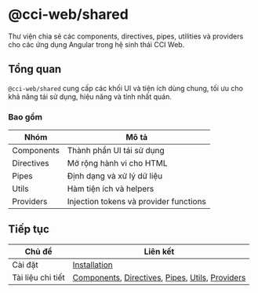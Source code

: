 # @cci-web/shared

Thư viện chia sẻ các components, directives, pipes, utilities và providers cho các ứng dụng Angular trong hệ sinh thái CCI Web.

## Tổng quan

`@cci-web/shared` cung cấp các khối UI và tiện ích dùng chung, tối ưu cho khả năng tái sử dụng, hiệu năng và tính nhất quán.

### Bao gồm

| Nhóm       | Mô tả                                  |
| ---------- | -------------------------------------- |
| Components | Thành phần UI tái sử dụng              |
| Directives | Mở rộng hành vi cho HTML               |
| Pipes      | Định dạng và xử lý dữ liệu             |
| Utils      | Hàm tiện ích và helpers                |
| Providers  | Injection tokens và provider functions |

## Tiếp tục

| Chủ đề            | Liên kết                                                                                                                           |
| ----------------- | ---------------------------------------------------------------------------------------------------------------------------------- |
| Cài đặt           | [Installation](./installation.md)                                                                                                  |
| Tài liệu chi tiết | [Components](./components.md), [Directives](./directives.md), [Pipes](./pipes.md), [Utils](./utils.md), [Providers](./provider.md) |
